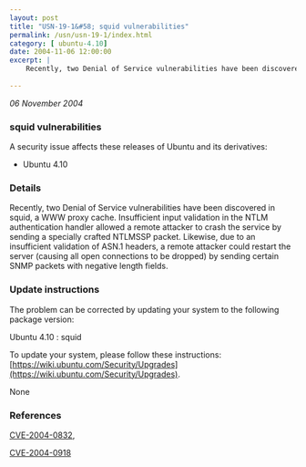 ```yaml
---
layout: post
title: "USN-19-1&#58; squid vulnerabilities"
permalink: /usn/usn-19-1/index.html
category: [ ubuntu-4.10]
date: 2004-11-06 12:00:00
excerpt: |
    Recently, two Denial of Service vulnerabilities have been discovered in squid, a WWW proxy cache. Insufficient input validation in the NTLM authentication handler allowed a remote attacker to crash the service by sending a specially crafted NTLMSSP packet. Likewise, due to an insufficient validation of ASN.1 headers, a remote attacker could restart the server (causing all open connections to be dropped) by sending certain SNMP packets with negative length fields.
    
--- 
```

 
 

*06 November 2004*

### squid vulnerabilities

A security issue affects these releases of Ubuntu and its derivatives:

* Ubuntu 4.10

### Details

Recently, two Denial of Service vulnerabilities have been discovered in squid, a WWW proxy cache. Insufficient input validation in the NTLM authentication handler allowed a remote attacker to crash the service by sending a specially crafted NTLMSSP packet. Likewise, due to an insufficient validation of ASN.1 headers, a remote attacker could restart the server (causing all open connections to be dropped) by sending certain SNMP packets with negative length fields.

### Update instructions

The problem can be corrected by updating your system to the following package version:

Ubuntu 4.10
 : squid 

To update your system, please follow these instructions: [https://wiki.ubuntu.com/Security/Upgrades](https://wiki.ubuntu.com/Security/Upgrades).

None

### References

 
 [CVE-2004-0832](http://people.ubuntu.com/~ubuntu-security/cve/CVE-2004-0832), 

 [CVE-2004-0918](http://people.ubuntu.com/~ubuntu-security/cve/CVE-2004-0918)
 

